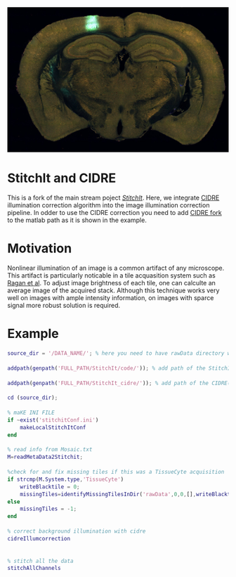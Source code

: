 <img src="https://github.com/BaselLaserMouse/StitchIt/blob/gh-pages/images/rgb_brain_example.jpg" />


# StitchIt and CIDRE

This is a fork of the main stream poject [*StitchIt*](https://github.com/BaselLaserMouse/StitchIt). Here, we integrate [CIDRE](https://github.com/Fouga/cidre)  illumination correction algorithm into the image illumination correction pipeline. 
In odder to use the CIDRE correction you need to add [CIDRE fork](https://github.com/Fouga/cidre) to the matlab path as it is shown in the example.

# Motivation

Nonlinear illumination of an image is a common artifact of any microscope. This artifact is particularly noticable in a tile acquasition system such as [Ragan et al](http://www.nature.com/nmeth/journal/v9/n3/abs/nmeth.1854.html). To adjust image brightness of each tile, one can calculte an average image of the acquired stack. Although this technique works very well on images with ample intensity information, on images with sparce signal more robust solution is required. 

# Example
```Matlab
source_dir = '/DATA_NAME/'; % here you need to have rawData directory with all your data and a Mosaic.txt

addpath(genpath('FULL_PATH/StitchIt/code/')); % add path of the StitchIt(https://github.com/BaselLaserMouse/StitchIt).

addpath(genpath('FULL_PATH/StitchIt_cidre/')); % add path of the CIDRE(https://github.com/Fouga/cidre) 

cd (source_dir);

% maKE INI FILE
if ~exist('stitchitConf.ini')
	makeLocalStitchItConf
end

% read info from Mosaic.txt 
M=readMetaData2Stitchit;

%check for and fix missing tiles if this was a TissueCyte acquisition
if strcmp(M.System.type,'TissueCyte')
    writeBlacktile = 0;
	missingTiles=identifyMissingTilesInDir('rawData',0,0,[],writeBlacktile);
else
	missingTiles = -1;
end

% correct background illumination with cidre
cidreIllumcorrection


% stitch all the data
stitchAllChannels
```

